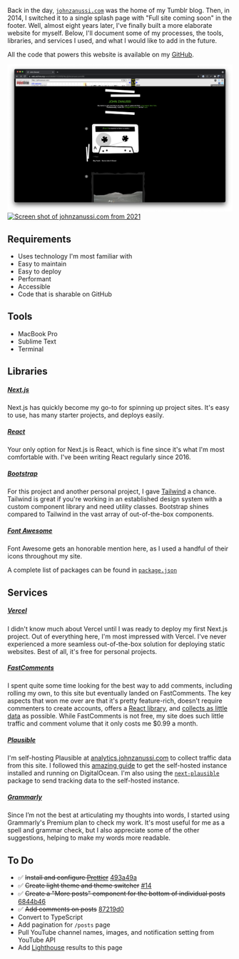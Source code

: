 Back in the day, [`johnzanussi.com`](https://johnzanussi.com) was the home of my Tumblr blog. Then, in 2014, I switched it to a single splash page with "Full site coming soon" in the footer. Well, almost eight years later, I've finally built a more elaborate website for myself. Below, I'll document some of my processes, the tools, libraries, and services I used, and what I would like to add in the future.

All the code that powers this website is available on my [GitHub](https://github.com/johnzanussi/johnzanussi.com).

<MDXColumns>

[![Screen shot of johnzanussi.com from 2008](public/assets/pages/README/screenshot-johnzanussi-dot-com-tumblr.png)](https://web.archive.org/web/20080817121815/http://johnzanussi.com/)
[![Screen shot of johnzanussi.com from 2021](public/assets/pages/README/screenshot-johnzanussi-dot-com-splash.png)](https://web.archive.org/web/20210610103313/http://johnzanussi.com/)

</MDXColumns>

## Requirements

-   Uses technology I'm most familiar with
-   Easy to maintain
-   Easy to deploy
-   Performant
-   Accessible
-   Code that is sharable on GitHub

## Tools

-   MacBook Pro
-   Sublime Text
-   Terminal

## Libraries

##### [Next.js](https://nextjs.org)

Next.js has quickly become my go-to for spinning up project sites. It's easy to use, has many starter projects, and deploys easily.

##### [React](https://reactjs.org)

Your only option for Next.js is React, which is fine since it's what I'm most comfortable with. I've been writing React regularly since 2016.

##### [Bootstrap](https://getbootstrap.com/)

For this project and another personal project, I gave [Tailwind](https://tailwindcss.com/) a chance. Tailwind is great if you're working in an established design system with a custom component library and need utility classes. Bootstrap shines compared to Tailwind in the vast array of out-of-the-box components.

##### [Font Awesome](https://fontawesome.com/)

Font Awesome gets an honorable mention here, as I used a handful of their icons throughout my site.

A complete list of packages can be found in [`package.json`](https://github.com/johnzanussi/johnzanussi.com/package.json)

## Services

##### [Vercel](https://vercel.com/)

I didn't know much about Vercel until I was ready to deploy my first Next.js project. Out of everything here, I'm most impressed with Vercel. I've never experienced a more seamless out-of-the-box solution for deploying static websites. Best of all, it's free for personal projects.

##### [FastComments](https://fastcomments.com/)

I spent quite some time looking for the best way to add comments, including rolling my own, to this site but eventually landed on FastComments. The key aspects that won me over are that it's pretty feature-rich, doesn't require commenters to create accounts, offers a [React library](https://www.npmjs.com/package/fastcomments-react), and [collects as little data](https://fastcomments.com/privacy-policy) as possible. While FastComments is not free, my site does such little traffic and comment volume that it only costs me $0.99 a month.

##### [Plausible](https://plausible.io/)

I'm self-hosting Plausible at [analytics.johnzanussi.com](https://analytics.johnzanussi.com/) to collect traffic data from this site. I followed this [amazing guide](https://www.stackovercloud.com/2021/10/28/how-to-install-plausible-analytics-on-ubuntu-20-04/) to get the self-hosted instance installed and running on DigitalOcean. I'm also using the [`next-plausible`](https://github.com/4lejandrito/next-plausible) package to send tracking data to the self-hosted instance.

##### [Grammarly](https://www.grammarly.com/)

Since I’m not the best at articulating my thoughts into words, I started using Grammarly's Premium plan to check my work. It's most useful for me as a spell and grammar check, but I also appreciate some of the other suggestions, helping to make my words more readable.

## To Do

-   ✅ ~~Install and configure [Prettier](https://prettier.io/)~~ [493a49a](https://github.com/johnzanussi/johnzanussi.com/commit/493a49ad0587d9c8195c2bf735625c827664bd89)
-   ✅ ~~Create light theme and theme switcher~~ [#14](https://github.com/johnzanussi/johnzanussi.com/pull/14)
-   ✅ ~~Create a "More posts" component for the bottom of individual posts~~ [6844b46](https://github.com/johnzanussi/johnzanussi.com/commit/6844b46917bf863f5eb70e4b18557a24ba9cc13f)
-   ✅ ~~Add comments on posts~~ [87219d0](https://github.com/johnzanussi/johnzanussi.com/commit/87219d0045088a4cff94d5cd20d193cf6bd41bf6)
-   Convert to TypeScript
-   Add pagination for `/posts` page
-   Pull YouTube channel names, images, and notification setting from YouTube API
-   Add [Lighthouse](https://developers.google.com/web/tools/lighthouse) results to this page
